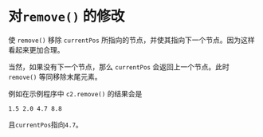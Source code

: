 # 对`remove()` 的修改

使 `remove()` 移除 `currentPos` 所指向的节点，并使其指向下一个节点。因为这样看起来更加合理。

当然，如果没有下一个节点，那么 `currentPos` 会返回上一个节点。此时 `remove()` 等同移除末尾元素。

例如在示例程序中 `c2.remove()` 的结果会是
```
1.5 2.0 4.7 8.8
```
且`currentPos`指向`4.7`。
